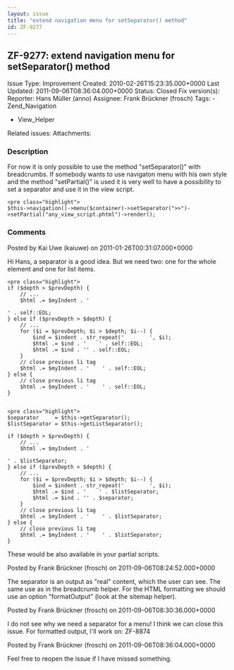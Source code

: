 ```yaml
---
layout: issue
title: "extend navigation menu for setSeparator() method"
id: ZF-9277
---
```


ZF-9277: extend navigation menu for setSeparator() method
---------------------------------------------------------

 Issue Type: Improvement Created: 2010-02-26T15:23:35.000+0000 Last Updated: 2011-09-06T08:36:04.000+0000 Status: Closed Fix version(s): 
 Reporter:  Hans Müller (anno)  Assignee:  Frank Brückner (frosch)  Tags: - Zend\_Navigation
- View\_Helper
 
 Related issues: 
 Attachments: 
### Description

For now it is only possible to use the method "setSeparator()" with breadcrumbs. If somebody wants to use navigaton menu with his own style and the method "setPartial()" is used it is very well to have a possibility to set a separator and use it in the view script.

 
    <pre class="highlight">
    $this->navigation()->menu($container)->setSeparator(">>")->setPartial("any_view_script.phtml")->render();


 

 

### Comments

Posted by Kai Uwe (kaiuwe) on 2011-01-26T00:31:07.000+0000

Hi Hans, a separator is a good idea. But we need two: one for the whole element and one for list items.

 
    <pre class="highlight">
    if ($depth > $prevDepth) {
        // ...
        $html .= $myIndent . '

    ' . self::EOL;
    } else if ($prevDepth > $depth) {
        // ...
        for ($i = $prevDepth; $i > $depth; $i--) {
            $ind = $indent . str_repeat('        ', $i);
            $html .= $ind . '    ' . self::EOL;
            $html .= $ind . '' . self::EOL;
        }
        // close previous li tag
        $html .= $myIndent . '    ' . self::EOL;
    } else {
        // close previous li tag
        $html .= $myIndent . '    ' . self::EOL;
    }

 
    <pre class="highlight">
    $separator     = $this->getSeparator();
    $listSeparator = $this->getListSeparator();
    
    if ($depth > $prevDepth) {
        // ...
        $html .= $myIndent . '

    ' . $listSeparator;
    } else if ($prevDepth > $depth) {
        // ...
        for ($i = $prevDepth; $i > $depth; $i--) {
            $ind = $indent . str_repeat('        ', $i);
            $html .= $ind . '    ' . $listSeparator;
            $html .= $ind . '' . $separator;
        }
        // close previous li tag
        $html .= $myIndent . '    ' . $listSeparator;
    } else {
        // close previous li tag
        $html .= $myIndent . '    ' . $listSeparator;
    }

These would be also available in your partial scripts.

 

 

Posted by Frank Brückner (frosch) on 2011-09-06T08:24:52.000+0000

The separator is an output as "real" content, which the user can see. The same use as in the breadcrumb helper. For the HTML formatting we should use an option "formatOutput" (look at the sitemap helper).

 

 

Posted by Frank Brückner (frosch) on 2011-09-06T08:30:36.000+0000

I do not see why we need a separator for a menu! I think we can close this issue. For formatted output, I'll work on: ZF-8874

 

 

Posted by Frank Brückner (frosch) on 2011-09-06T08:36:04.000+0000

Feel free to reopen the issue if I have missed something.

 

 
